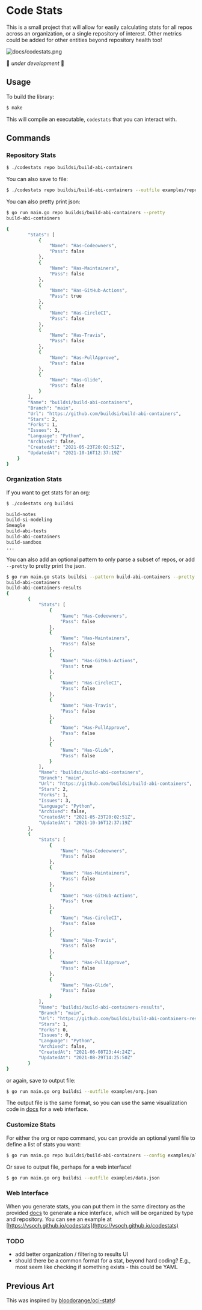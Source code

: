 # Code Stats

This is a small project that will allow for easily calculating stats for all
repos across an organization, or a single repository of interest. Other metrics
could be added for other entities beyond repository health too!

![docs/codestats.png](docs/codestats.png)

🚧️ *under development* 🚧️


## Usage

To build the library:

```bash
$ make
```

This will compile an executable, `codestats` that you can interact with.

## Commands

### Repository Stats

```bash
$ ./codestats repo buildsi/build-abi-containers
```

You can also save to file:

```bash
$ ./codestats repo buildsi/build-abi-containers --outfile examples/repo.json
```

You can also pretty print json:

```bash
$ go run main.go repo buildsi/build-abi-containers --pretty
build-abi-containers

{
        "Stats": [
            {
                "Name": "Has-Codeowners",
                "Pass": false
            },
            {
                "Name": "Has-Maintainers",
                "Pass": false
            },
            {
                "Name": "Has-GitHub-Actions",
                "Pass": true
            },
            {
                "Name": "Has-CircleCI",
                "Pass": false
            },
            {
                "Name": "Has-Travis",
                "Pass": false
            },
            {
                "Name": "Has-PullApprove",
                "Pass": false
            },
            {
                "Name": "Has-Glide",
                "Pass": false
            }
        ],
        "Name": "buildsi/build-abi-containers",
        "Branch": "main",
        "Url": "https://github.com/buildsi/build-abi-containers",
        "Stars": 2,
        "Forks": 1,
        "Issues": 3,
        "Language": "Python",
        "Archived": false,
        "CreatedAt": "2021-05-23T20:02:51Z",
        "UpdatedAt": "2021-10-16T12:37:19Z"
    }
}
```


### Organization Stats

If you want to get stats for an org:

```bash
$ ./codestats org buildsi

build-notes
build-si-modeling
Smeagle
build-abi-tests
build-abi-containers
build-sandbox
...
```

You can also add an optional pattern to only parse a subset of repos, or add `--pretty` to pretty print the json.

```bash
$ go run main.go stats buildsi --pattern build-abi-containers --pretty
build-abi-containers
build-abi-containers-results
{
        {
            "Stats": [
                {
                    "Name": "Has-Codeowners",
                    "Pass": false
                },
                {
                    "Name": "Has-Maintainers",
                    "Pass": false
                },
                {
                    "Name": "Has-GitHub-Actions",
                    "Pass": true
                },
                {
                    "Name": "Has-CircleCI",
                    "Pass": false
                },
                {
                    "Name": "Has-Travis",
                    "Pass": false
                },
                {
                    "Name": "Has-PullApprove",
                    "Pass": false
                },
                {
                    "Name": "Has-Glide",
                    "Pass": false
                }
            ],
            "Name": "buildsi/build-abi-containers",
            "Branch": "main",
            "Url": "https://github.com/buildsi/build-abi-containers",
            "Stars": 2,
            "Forks": 1,
            "Issues": 3,
            "Language": "Python",
            "Archived": false,
            "CreatedAt": "2021-05-23T20:02:51Z",
            "UpdatedAt": "2021-10-16T12:37:19Z"
        },
        {
            "Stats": [
                {
                    "Name": "Has-Codeowners",
                    "Pass": false
                },
                {
                    "Name": "Has-Maintainers",
                    "Pass": false
                },
                {
                    "Name": "Has-GitHub-Actions",
                    "Pass": true
                },
                {
                    "Name": "Has-CircleCI",
                    "Pass": false
                },
                {
                    "Name": "Has-Travis",
                    "Pass": false
                },
                {
                    "Name": "Has-PullApprove",
                    "Pass": false
                },
                {
                    "Name": "Has-Glide",
                    "Pass": false
                }
            ],
            "Name": "buildsi/build-abi-containers-results",
            "Branch": "main",
            "Url": "https://github.com/buildsi/build-abi-containers-results",
            "Stars": 1,
            "Forks": 0,
            "Issues": 0,
            "Language": "Python",
            "Archived": false,
            "CreatedAt": "2021-06-08T23:44:24Z",
            "UpdatedAt": "2021-08-29T14:25:50Z"
        }
}
```

or again, save to output file:

```bash
$ go run main.go org buildsi --outfile examples/org.json
```

The output file is the same format, so you can use the same visualization code in [docs](docs) for a web interface.

### Customize Stats

For either the org or repo command, you can provide an optional yaml file
to define a list of stats you want:

```bash
$ go run main.go repo buildsi/build-abi-containers --config examples/all-stats.yaml 
```

Or save to output file, perhaps for a web interface!

```bash
$ go run main.go org buildsi --outfile examples/data.json 
```


### Web Interface

When you generate stats, you can put them in the same directory as the provided [docs](docs)
to generate a nice interface, which will be organized by type and repository.
You can see an example at [https://vsoch.github.io/codestats](https://vsoch.github.io/codestats)

### TODO

 - add better organization / filtering to results UI
 - should there be a common format for a stat, beyond hard coding? E.g., most seem like checking if something exists - this could be YAML


## Previous Art

This was inspired by [bloodorange/oci-stats](https://github.com/bloodorangeio/oci-stats/blob/main/gen-html-for-repo.sh)!
